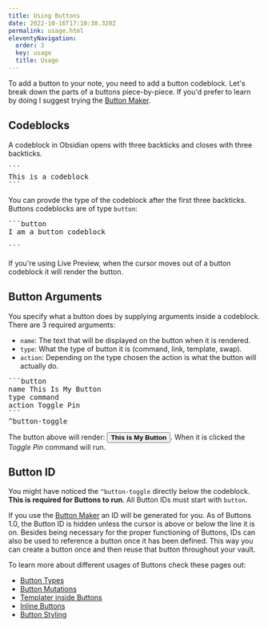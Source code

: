 ```yaml
---
title: Using Buttons
date: 2022-10-16T17:10:38.320Z
permalink: usage.html
eleventyNavigation:
  order: 3
  key: usage
  title: Usage
---
```


To add a button to your note, you need to add a button codeblock. Let's break down the parts of a buttons piece-by-piece. If you'd prefer to learn by doing I suggest trying the [Button Maker](/maker).

## Codeblocks

A codeblock in Obsidian opens with three backticks and closes with three backticks.

<pre>
```
This is a codeblock
```
</pre>

You can provde the type of the codeblock after the first three backticks. Buttons codeblocks are of type `button`:

<pre>
```button
I am a button codeblock

```
</pre>

If you're using Live Preview, when the cursor moves out of a button codeblock it will render the button.

## Button Arguments

You specify what a button does by supplying arguments inside a codeblock. There are 3 required arguments:
- `name`: The text that will be displayed on the button when it is rendered.
- `type`: What the type of button it is (command, link, template, swap).
- `action`: Depending on the type chosen the action is what the button will actually do.

<pre>
```button
name This Is My Button
type command
action Toggle Pin
```
^button-toggle
</pre>

The button above will render: <button class="btn"><strong>This is My Button</strong></button>. When it is clicked the _Toggle Pin_ command will run.

## Button ID

You might have noticed the `^button-toggle` directly below the codeblock. **This is required for Buttons to run**. All Button IDs must start with `button`.

If you use the [Button Maker](/maker) an ID will be generated for you. As of Buttons 1.0, the Button ID is hidden unless the cursor is above or below the line it is on. Besides being necessary for the proper functioning of Buttons, IDs can also be used to reference a button once it has been defined. This way you can create a button once and then reuse that button throughout your vault.


To learn more about different usages of Buttons check these pages out:
- [Button Types](/usage/types)
- [Button Mutations](/usage/mutations)
- [Templater inside Buttons](/usage/templater)
- [Inline Buttons](/usage/inline)
- [Button Styling](/usage/styling)

